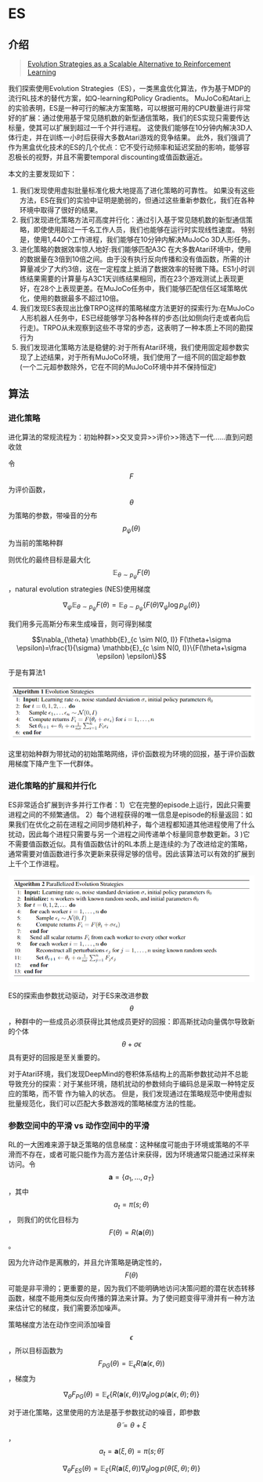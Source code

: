 # ES

## 介绍

> [Evolution Strategies as a Scalable Alternative to Reinforcement Learning](https://arxiv.org/pdf/1703.03864.pdf)

我们探索使用Evolution Strategies（ES），一类黑盒优化算法，作为基于MDP的流行RL技术的替代方案，如Q-learning和Policy Gradients。 MuJoCo和Atari上的实验表明，ES是一种可行的解决方案策略，可以根据可用的CPU数量进行非常好的扩展：通过使用基于常见随机数的新型通信策略，我们的ES实现只需要传达标量，使其可以扩展到超过一千个并行进程。 这使我们能够在10分钟内解决3D人体行走，并在训练一小时后获得大多数Atari游戏的竞争结果。 此外，我们强调了作为黑盒优化技术的ES的几个优点：它不受行动频率和延迟奖励的影响，能够容忍极长的视野，并且不需要temporal discounting或值函数逼近。

本文的主要发现如下：

1. 我们发现使用虚拟批量标准化极大地提高了进化策略的可靠性。 如果没有这些方法，ES在我们的实验中证明是脆弱的，但通过这些重新参数化，我们在各种环境中取得了很好的结果。
2. 我们发现进化策略方法可高度并行化：通过引入基于常见随机数的新型通信策略，即使使用超过一千名工作人员，我们也能够在运行时实现线性速度。 特别是，使用1,440个工作进程，我们能够在10分钟内解决MuJoCo 3D人形任务。
3. 进化策略的数据效率惊人地好:我们能够匹配A3C 在大多数Atari环境中，使用的数据量在3倍到10倍之间。由于没有执行反向传播和没有值函数，所需的计算量减少了大约3倍，这在一定程度上抵消了数据效率的轻微下降。ES1小时训练结果需要的计算量与A3C1天训练结果相同，而在23个游戏测试上表现更好，在28个上表现更差。在MuJoCo任务中，我们能够匹配信任区域策略优化，使用的数据最多不超过10倍。
4. 我们发现ES表现出比像TRPO这样的策略梯度方法更好的探索行为:在MuJoCo人形机器人任务中，ES已经能够学习各种各样的步态\(比如侧向行走或者向后行走\)。TRPO从未观察到这些不寻常的步态，这表明了一种本质上不同的勘探行为
5. 我们发现进化策略方法是稳健的:对于所有Atari环境，我们使用固定超参数实现了上述结果，对于所有MuJoCo环境，我们使用了一组不同的固定超参数\(一个二元超参数除外，它在不同的MuJoCo环境中并不保持恒定\)

## 算法

### 进化策略

进化算法的常规流程为：初始种群&gt;&gt;交叉变异&gt;&gt;评价&gt;&gt;筛选下一代......直到问题收敛

令 $$F$$ 为评价函数， $$\theta$$ 为策略的参数，带噪音的分布 $$p_{\psi}(\theta)$$ 为当前的策略种群

则优化的最终目标是最大化 $$\mathbb{E}_{\theta \sim p_{\psi}} F(\theta)$$ ，natural evolution strategies \(NES\)使用梯度

$$\nabla_{\psi} \mathbb{E}_{\theta \sim p_{\psi}} F(\theta)=\mathbb{E}_{\theta \sim p_{\psi}}\left\{F(\theta) \nabla_{\psi} \log p_{\psi}(\theta)\right\}$$

我们用多元高斯分布来生成噪音，则可得到梯度

$$\nabla_{\theta} \mathbb{E}_{c \sim N(0, I)} F(\theta+\sigma \epsilon)=\frac{1}{\sigma} \mathbb{E}_{c \sim N(0, I)}\{F(\theta+\sigma \epsilon) \epsilon\}$$ 

于是有算法1

![](../../.gitbook/assets/image%20%2842%29.png)

这里初始种群为带扰动的初始策略网络，评价函数视为环境的回报，基于评价函数用梯度下降产生下一代群体。

### 进化策略的扩展和并行化

ES非常适合扩展到许多并行工作者：1）它在完整的episode上运行，因此只需要进程之间的不频繁通信。 2）每个进程获得的唯一信息是episode的标量返回：如果我们在优化之前在进程之间同步随机种子，每个进程都知道其他进程使用了什么扰动，因此每个进程只需要与另一个进程之间传递单个标量同意参数更新。3 \)它不需要值函数近似。具有值函数估计的RL本质上是连续的:为了改进给定的策略，通常需要对值函数进行多次更新来获得足够的信号。因此该算法可以有效的扩展到上千个工作进程。

![](../../.gitbook/assets/image%20%289%29.png)

ES的探索由参数扰动驱动，对于ES来改进参数 $$θ$$ ，种群中的一些成员必须获得比其他成员更好的回报：即高斯扰动向量偶尔导致新的个体 $$\theta+\sigma \epsilon$$ 具有更好的回报是至关重要的。

对于Atari环境，我们发现DeepMind的卷积体系结构上的高斯参数扰动并不总能导致充分的探索：对于某些环境，随机扰动的参数倾向于编码总是采取一种特定反应的策略，而不管 作为输入的状态。 但是，我们发现通过在策略规范中使用虚拟批量规范化，我们可以匹配大多数游戏的策略梯度方法的性能。

### 参数空间中的平滑 vs 动作空间中的平滑

RL的一大困难来源于缺乏策略的信息梯度：这种梯度可能由于环境或策略的不平滑而不存在，或者可能只能作为高方差估计来获得，因为环境通常只能通过采样来访问。令 $$\mathbf{a}=\left\{a_{1}, \dots, a_{T}\right\}$$ ，其中 $$a_{t}=\pi(s ; \theta)$$， 则我们的优化目标为 $$F(\theta)=R(\mathbf{a}(\theta))$$ 。

因为允许动作是离散的，并且允许策略是确定性的， $$F(\theta)$$ 可能是非平滑的；更重要的是，因为我们不能明确地访问决策问题的潜在状态转移函数，梯度不能用类似反向传播的算法来计算。为了使问题变得平滑并有一种方法来估计它的梯度，我们需要添加噪声。

策略梯度方法在动作空间添加噪音 $$\epsilon$$ ，所以目标函数为 $$F_{P G}(\theta)=\mathbb{E}_{\epsilon} R(\mathbf{a}(\epsilon, \theta))$$ ，梯度为

$$
\nabla_{\theta} F_{P G}(\theta)=\mathbb{E}_{\epsilon}\left\{R(\mathbf{a}(\epsilon, \theta)) \nabla_{\theta} \log p(\mathbf{a}(\epsilon, \theta) ; \theta)\right\}
$$

对于进化策略，这里使用的方法是基于参数扰动的噪音，即参数 $$\tilde{\theta}=\theta+\xi$$ ，$$a_{t}=\mathbf{a}(\xi, \theta)=\pi(s ; \tilde{\theta})$$ 

$$
\nabla_{\theta} F_{E S}(\theta)=\mathbb{E}_{\xi}\left\{R(\mathbf{a}(\xi, \theta)) \nabla_{\theta} \log p(\tilde{\theta}(\xi, \theta) ; \theta)\right\}
$$











